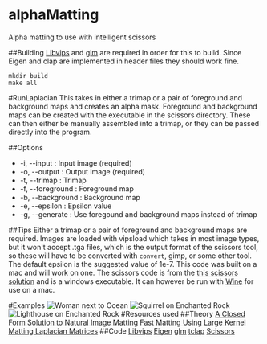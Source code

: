 # alphaMatting
Alpha matting to use with intelligent scissors

##Building
[Libvips](http://www.vips.ecs.soton.ac.uk/index.php?title=Libvips) and [glm](http://glm.g-truc.net/0.9.8/index.html) are required in order for this to build. Since Eigen and clap are implemented in header files they should work fine.
```
mkdir build
make all
```

#RunLaplacian
This takes in either a trimap or a pair of foreground and background maps and creates an alpha mask. Foreground and background maps can be created with the executable in the scissors directory. These can then either be manually assembled into a trimap, or they can be passed directly into the program.

##Options
- -i,  --input : Input image (required)
- -o, --output : Output image (required)
- -t, --trimap : Trimap
- -f, --foreground : Foreground map
- -b, --background : Background map
- -e, --epsilon : Epsilon value
- -g, --generate : Use foregound and background maps instead of trimap

##Tips
Either a trimap or a pair of foreground and background maps are required. Images are loaded with vipsload which takes in most image types, but it won't accept .tga files, which is the output format of the scissors tool, so these will have to be converted with ```convert```, gimp, or some other tool. The default epsilon is the suggested value of 1e-7. This code was built on a mac and will work on one. The scissors code is from the [this scissors solution](http://courses.cs.washington.edu/courses/cse455/03wi/projects/project1/web/project1.htm) and is a windows executable. It can however be run with [Wine](https://www.winehq.org) for use on a mac.

#Examples
![Woman next to Ocean](https://raw.githubusercontent.com/nathanbain314/alphaMatting/master/examples/womanOcean.jpg)
![Squirrel on Enchanted Rock](https://raw.githubusercontent.com/nathanbain314/alphaMatting/master/examples/squirrelRock.jpg)
![Lighthouse on Enchanted Rock](https://raw.githubusercontent.com/nathanbain314/alphaMatting/master/examples/lighthouseRock.jpg)
#Resources used
##Theory
[A Closed Form Solution to Natural Image Matting](http://www.wisdom.weizmann.ac.il/~levina/papers/Matting-Levin-Lischinski-Weiss-CVPR06.pdf)
[Fast Matting Using Large Kernel Matting Laplacian Matrices](http://kaiminghe.com/publications/cvpr10matting.pdf)
##Code
[Libvips](http://www.vips.ecs.soton.ac.uk/index.php?title=Libvips)
[Eigen](http://eigen.tuxfamily.org/index.php?title=Main_Page)
[glm](http://glm.g-truc.net/0.9.8/index.html)
[tclap](http://tclap.sourceforge.net)
[Scissors](http://courses.cs.washington.edu/courses/cse455/03wi/projects/project1/web/project1.htm)
